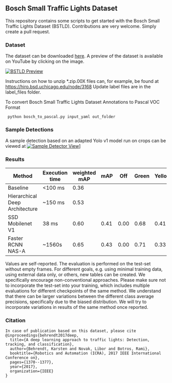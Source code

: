 ## Bosch Small Traffic Lights Dataset

This repository contains some scripts to get started with the Bosch Small Traffic Lights Dataset (BSTLD).
Contributions are very welcome. Simply create a pull request.

### Dataset
The dataset can be downloaded [here](https://hci.iwr.uni-heidelberg.de/node/6132). A preview of the dataset is available on YouTube by clicking on the image.

[![BSTLD Preview](https://github.com/bosch-ros-pkg/bstld/blob/master/images/dataset_sample.jpg)](https://youtu.be/P7j6XFmImAg)

Instructions on how to unzip *.zip.00X files can, for example, be found at https://hiro.bsd.uchicago.edu/node/3168
Update label files are in the label_files folder.

To convert Bosch Small Traffic Lights Dataset Annotations to Pascal VOC
Format

```
 python bosch_to_pascal.py input_yaml out_folder
```

### Sample Detections

A sample detection based on an adapted Yolo v1 model run on crops can be viewed at
[![Sample Detector View](https://github.com/bosch-ros-pkg/bstld/blob/master/images/yolo_detection_sample.jpg)](https://youtu.be/EztVEj2KnXk)]

### Results

| Method | Execution time | weighted mAP | mAP | Off | Green | Yellow | Red | External data | Link |
| ------ | -------------- | ------------ | --- | --- | ----- | ------ | --- | ------------- | ---- |
| Baseline | <100 ms | 0.36 |  |  |  |  |  | no |https://ieeexplore.ieee.org/document/7989163/|
| Hierarchical Deep Architecture | ~150 ms | 0.53 |  |  |  |  |  | no | https://arxiv.org/abs/1806.07987 |
| SSD Mobilenet V1 | 38 ms | 0.60 | 0.41 | 0.00 | 0.68 | 0.41 | 0.55 | no | https://github.com/bosch-ros-pkg/bstld/configs/faster_rcnn_nas.config |
| Faster RCNN NAS-A | ~1560s | 0.65 | 0.43 | 0.00 |  0.71  | 0.33 | 0.66 | no | https://github.com/bosch-ros-pkg/bstld/configs/faster_rcnn_nas.config  |

Values are self-reported. The evaluation is performed on the test-set without empty frames. For different goals, e.g. using minimal training data, using external data only, or others, new tables can be created. We specifically encourage non-conventional approaches.
Please make sure not to incorporate the test-set into your training, which includes multiple evaluations for different checkpoints of the same method. We understand that there can be larger variations between the different class average precisions, specifically due to the biased distribution. We will try to incorporate variations in results of the same method once reported.

### Citation
```
In case of publication based on this dataset, please cite
@inproceedings{behrendt2017deep,
  title={A deep learning approach to traffic lights: Detection, tracking, and classification},
  author={Behrendt, Karsten and Novak, Libor and Botros, Rami},
  booktitle={Robotics and Automation (ICRA), 2017 IEEE International Conference on},
  pages={1370--1377},
  year={2017},
  organization={IEEE}
}
```
